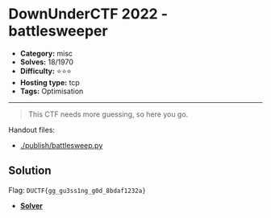 # DownUnderCTF 2022 - battlesweeper

- **Category:** misc
- **Solves:** 18/1970
- **Difficulty:** ⭐️⭐️⭐️
- **Hosting type:** tcp
- **Tags:** Optimisation

---

> This CTF needs more guessing, so here you go.


Handout files:

- [./publish/battlesweep.py](./publish/battlesweep.py)

## Solution

Flag: `DUCTF{gg_gu3ss1ng_g0d_8bdaf1232a}`


- [**Solver**](./solve/solv.py)




